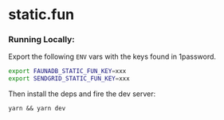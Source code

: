 # static.fun

### Running Locally:

Export the following `ENV` vars with the keys found in 1password.

```sh
export FAUNADB_STATIC_FUN_KEY=xxx
export SENDGRID_STATIC_FUN_KEY=xxx
```

Then install the deps and fire the dev server:

```
yarn && yarn dev
```
